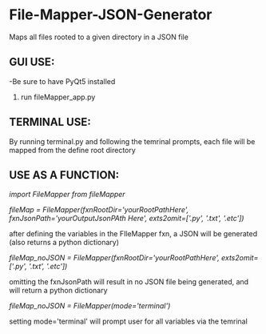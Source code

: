 # File-Mapper-JSON-Generator
Maps all files rooted to a given directory in a JSON file

## GUI USE:
-Be sure to have PyQt5 installed

1) run fileMapper_app.py

## TERMINAL USE:

By running terminal.py and following the temrinal prompts, each file will be mapped from the define root directory

## USE AS A FUNCTION:

*import FileMapper from fileMapper*

*fileMap = FileMapper(fxnRootDir='yourRootPathHere', fxnJsonPath='yourOutputJsonPAth Here', exts2omit=['.py', '.txt', '.etc'])*

after defining the variables in the FIleMapper fxn, a JSON will be generated (also returns a python dictionary)


*fileMap_noJSON = FileMapper(fxnRootDir='yourRootPathHere', exts2omit=['.py', '.txt', '.etc'])*

omitting the fxnJsonPath will result in no JSON file being generated, and will return a python dictionary


*fileMap_noJSON = FileMapper(mode='terminal')*

setting mode='terminal' will prompt user for all variables via the temrinal


